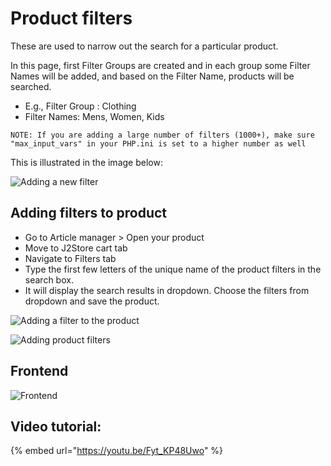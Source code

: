 # Product filters

These are used to narrow out the search for a particular product.

In this page, first Filter Groups are created and in each group some Filter Names will be added, and based on the Filter Name, products will be searched.

* E.g., Filter Group : Clothing
* Filter Names: Mens, Women, Kids

```
NOTE: If you are adding a large number of filters (1000+), make sure "max_input_vars" in your PHP.ini is set to a higher number as well
```

This is illustrated in the image below:

![Adding a new filter](https://raw.githubusercontent.com/j2store/doc-images/master/catalog/product-filters/product\_filters\_add\_new.png)

## Adding filters to product <a href="#adding-filters-to-product" id="adding-filters-to-product"></a>

* Go to Article manager > Open your product
* Move to J2Store cart tab
* Navigate to Filters tab
* Type the first few letters of the unique name of the product filters in the search box.
* It will display the search results in dropdown. Choose the filters from dropdown and save the product.

![Adding a filter to the product](https://raw.githubusercontent.com/j2store/doc-images/master/catalog/product-filters/product\_filter\_add\_in\_pro.png)

![Adding product filters](https://raw.githubusercontent.com/j2store/doc-images/master/catalog/product-filters/product\_filter\_add\_in\_pro\_search.png)

## Frontend <a href="#frontend" id="frontend"></a>

![Frontend](https://raw.githubusercontent.com/j2store/doc-images/master/catalog/product-filters/product\_filter\_front.png)

## Video tutorial: <a href="#video-tutorial" id="video-tutorial"></a>

{% embed url="https://youtu.be/Fyt_KP48Uwo" %}

